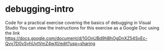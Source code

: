 # debugging-intro
Code for a practical exercise covering the basics of debugging in Visual Studio
You can view the instructions for this exercise as a Google Doc using the link https://docs.google.com/document/d/1GOnUBd9hBhOgDnXZ54SvEc-Qvv7D0vSyhUytVmZ4wXI/edit?usp=sharing
